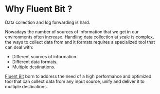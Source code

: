 # Why Fluent Bit ?

Data collection and log forwarding is hard.

Nowadays the number of sources of information that we get in our environments often increase. Handling data collection at scale is complex, the ways to collect data from and it formats requires a specialized tool that can deal with:

- Different sources of information.
- Different data formats.
- Multiple destinations.

[Fluent Bit](http://fluentbit.io) born to address the need of a high performance and optimized tool that can collect data from any input source, unify and deliver it to multiple destinations.
